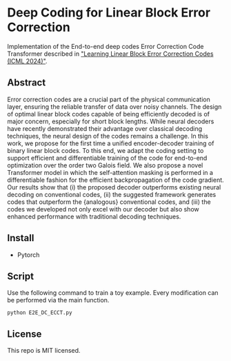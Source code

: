 # Deep Coding for Linear Block Error Correction

Implementation of the End-to-end deep codes Error Correction Code Transformer described in ["Learning Linear Block Error Correction Codes (ICML 2024)"]().

## Abstract
Error correction codes are a crucial part of the physical communication layer, ensuring the reliable transfer of data over noisy channels. The design of optimal linear block codes capable of being efficiently decoded is of major concern, especially for short block lengths. While neural decoders have recently demonstrated their advantage over classical decoding techniques, the neural design of the codes remains a challenge. In this work, we propose for the first time a unified encoder-decoder training of binary linear block codes. To this end, we adapt the coding setting to support efficient and differentiable training of the code for end-to-end optimization over the order two Galois field. We also propose a novel Transformer model in which the self-attention masking is performed in a differentiable fashion for the efficient backpropagation of the code gradient. Our results show that (i) the proposed decoder outperforms existing neural decoding on conventional codes, (ii) the suggested framework generates codes that outperform the {analogous} conventional codes, and (iii) the codes we developed not only excel with our decoder but also show enhanced performance with traditional decoding techniques.

## Install
- Pytorch

## Script
Use the following command to train a toy example. Every modification can be performed via the main function.

`python E2E_DC_ECCT.py`

## License
This repo is MIT licensed.

